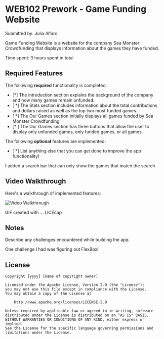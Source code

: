# WEB102 Prework - Game Funding Website

Submitted by: Julia Alfaro

Game Funding Website is a website for the company Sea Monster Crowdfunding that displays information about the games they have funded.

Time spent: 3 hours spent in total

## Required Features

The following **required** functionality is completed:

- [*] The introduction section explains the background of the company and how many games remain unfunded.
- [ *] The Stats section includes information about the total contributions and dollars raised as well as the top two most funded games.
- [ *] The Our Games section initially displays all games funded by Sea Monster Crowdfunding
- [* ] The Our Games section has three buttons that allow the user to display only unfunded games, only funded games, or all games.

The following **optional** features are implemented:

- [ *] List anything else that you can get done to improve the app functionality!

I added a search bar that can only show the games that match the search

## Video Walkthrough

Here's a walkthrough of implemented features:

<img src='https://imgur.com/a/z3bmVKa' title='Video Walkthrough' width='' alt='Video Walkthrough' />

<!-- Replace this with whatever GIF tool you used! -->

GIF created with ... LICEcap

<!-- Recommended tools:
[Kap](https://getkap.co/) for macOS
[ScreenToGif](https://www.screentogif.com/) for Windows
[peek](https://github.com/phw/peek) for Linux. -->

## Notes

Describe any challenges encountered while building the app.

One challenge I had was figuring out FlexBox!

## License

    Copyright [yyyy] [name of copyright owner]

    Licensed under the Apache License, Version 2.0 (the "License");
    you may not use this file except in compliance with the License.
    You may obtain a copy of the License at

        http://www.apache.org/licenses/LICENSE-2.0

    Unless required by applicable law or agreed to in writing, software
    distributed under the License is distributed on an "AS IS" BASIS,
    WITHOUT WARRANTIES OR CONDITIONS OF ANY KIND, either express or implied.
    See the License for the specific language governing permissions and
    limitations under the License.

